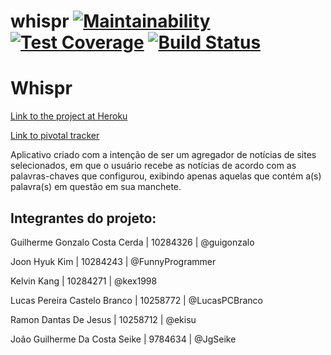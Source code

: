# whispr [![Maintainability](https://api.codeclimate.com/v1/badges/3365bb60e779ac919f6c/maintainability)](https://codeclimate.com/github/therewasaproblem/whispr/maintainability) [![Test Coverage](https://api.codeclimate.com/v1/badges/3365bb60e779ac919f6c/test_coverage)](https://codeclimate.com/github/therewasaproblem/whispr/test_coverage) [![Build Status](https://travis-ci.org/therewasaproblem/whispr.svg?branch=master)](https://travis-ci.org/therewasaproblem/whispr)

# Whispr
[Link to the project at Heroku](http://whisprapp2019.herokuapp.com)

[Link to pivotal tracker](https://www.pivotaltracker.com/n/projects/2397600)

Aplicativo criado com a intenção de ser um agregador de notícias de sites selecionados, em que o usuário recebe as notícias de acordo com as palavras-chaves que configurou, exibindo apenas aquelas que contém a(s) palavra(s) em questão em sua manchete.

## Integrantes do projeto:

Guilherme Gonzalo Costa Cerda | 10284326 | @guigonzalo

Joon Hyuk Kim | 10284243 | @FunnyProgrammer

Kelvin Kang | 10284271 | @kex1998

Lucas Pereira Castelo Branco | 10258772 | @LucasPCBranco

Ramon Dantas De Jesus | 10258712 | @ekisu

João Guilherme Da Costa Seike | 9784634 | @JgSeike
